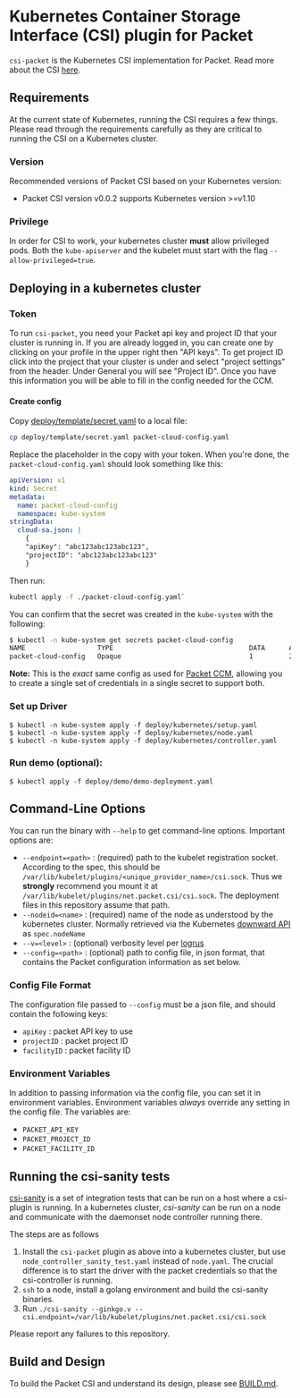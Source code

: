 # Kubernetes Container Storage Interface (CSI) plugin for Packet

`csi-packet` is the Kubernetes CSI implementation for Packet. Read more about the CSI [here](https://kubernetes-csi.github.io/docs/).

## Requirements

At the current state of Kubernetes, running the CSI requires a few things.
Please read through the requirements carefully as they are critical to running the CSI on a Kubernetes cluster.

### Version

Recommended versions of Packet CSI based on your Kubernetes version:
* Packet CSI version v0.0.2 supports Kubernetes version >=v1.10

### Privilege

In order for CSI to work, your kubernetes cluster **must** allow privileged pods. Both the `kube-apiserver` and the kubelet must start with the flag `--allow-privileged=true`.


## Deploying in a kubernetes cluster

### Token

To run `csi-packet`, you need your Packet api key and project ID that your cluster is running in.
If you are already logged in, you can create one by clicking on your profile in the upper right then "API keys".
To get project ID click into the project that your cluster is under and select "project settings" from the header.
Under General you will see "Project ID". Once you have this information you will be able to fill in the config needed for the CCM.

#### Create config

Copy [deploy/template/secret.yaml](./deploy/template/secret.yaml) to a local file:

```bash
cp deploy/template/secret.yaml packet-cloud-config.yaml
```

Replace the placeholder in the copy with your token. When you're done, the `packet-cloud-config.yaml` should look something like this:

```yaml
apiVersion: v1
kind: Secret
metadata:
  name: packet-cloud-config
  namespace: kube-system
stringData:
  cloud-sa.json: |
    {
    "apiKey": "abc123abc123abc123",
    "projectID": "abc123abc123abc123"
    }
```

Then run:

```bash
kubectl apply -f ./packet-cloud-config.yaml`
```

You can confirm that the secret was created in the `kube-system` with the following:

```bash
$ kubectl -n kube-system get secrets packet-cloud-config
NAME                  TYPE                                  DATA      AGE
packet-cloud-config   Opaque                                1         2m
```

**Note:** This is the _exact_ same config as used for [Packet CCM](https://github.com/packethost/packet-ccm), allowing you to create a single set of credentials in a single secret to support both.

### Set up Driver

```
$ kubectl -n kube-system apply -f deploy/kubernetes/setup.yaml
$ kubectl -n kube-system apply -f deploy/kubernetes/node.yaml
$ kubectl -n kube-system apply -f deploy/kubernetes/controller.yaml
```

### Run demo (optional):

```
$ kubectl apply -f deploy/demo/demo-deployment.yaml
```

## Command-Line Options

You can run the binary with `--help` to get command-line options. Important options are:

* `--endpoint=<path>` : (required) path to the kubelet registration socket. According to the spec, this should be `/var/lib/kubelet/plugins/<unique_provider_name>/csi.sock`. Thus we **strongly** recommend you mount it at `/var/lib/kubelet/plugins/net.packet.csi/csi.sock`. The deployment files in this repository assume that path.
* `--nodeid=<name>` : (required) name of the node as understood by the kubernetes cluster. Normally retrieved via the Kubernetes [downward API](https://kubernetes.io/docs/tasks/inject-data-application/downward-api-volume-expose-pod-information/) as `spec.nodeName`
* `--v=<level>` : (optional) verbosity level per [logrus](https://github.com/sirupsen/logrus)
* `--config=<path>` : (optional) path to config file, in json format, that contains the Packet configuration information as set below.

### Config File Format

The configuration file passed to `--config` must be a json file, and should contain the following keys:

* `apiKey` : packet API key to use
* `projectID` : packet project ID
* `facilityID` : packet facility ID

### Environment Variables

In addition to passing information via the config file, you can set it in environment variables. Environment variables _always_ override any setting in the config file. The variables are:

* `PACKET_API_KEY`
* `PACKET_PROJECT_ID`
* `PACKET_FACILITY_ID`

## Running the csi-sanity tests

[csi-sanity](https://github.com/kubernetes-csi/csi-test/tree/master/cmd/csi-sanity) is a set of integration tests that can be run on a host where a csi-plugin is running.
In a kubernetes cluster, _csi-sanity_ can be run on a node and communicate with the daemonset node controller running there.

The steps are as follows

1. Install the `csi-packet` plugin as above into a kubernetes cluster, but use `node_controller_sanity_test.yaml` instead of `node.yaml`.
   The crucial difference is to start the driver with the packet credentials so that the csi-controller is running.
2. `ssh` to a node, install a golang environment and build the csi-sanity binaries.
3. Run `./csi-sanity --ginkgo.v --csi.endpoint=/var/lib/kubelet/plugins/net.packet.csi/csi.sock`

Please report any failures to this repository.

## Build and Design

To build the Packet CSI and understand its design, please see [BUILD.md](./BUILD.md).
